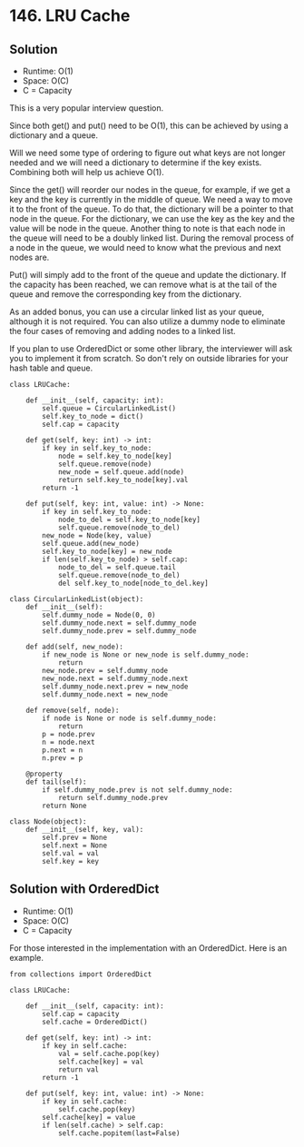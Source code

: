 # 146. LRU Cache

## Solution
- Runtime: O(1)
- Space: O(C)
- C = Capacity

This is a very popular interview question.

Since both get() and put() need to be O(1), this can be achieved by using a dictionary and a queue.

Will we need some type of ordering to figure out what keys are not longer needed and we will need a dictionary to determine if the key exists.
Combining both will help us achieve O(1).

Since the get() will reorder our nodes in the queue, for example, if we get a key and the key is currently in the middle of queue.
We need a way to move it to the front of the queue.
To do that, the dictionary will be a pointer to that node in the queue. 
For the dictionary, we can use the key as the key and the value will be node in the queue.
Another thing to note is that each node in the queue will need to be a doubly linked list.
During the removal process of a node in the queue, we would need to know what the previous and next nodes are.

Put() will simply add to the front of the queue and update the dictionary.
If the capacity has been reached, we can remove what is at the tail of the queue and remove the corresponding key from the dictionary.

As an added bonus, you can use a circular linked list as your queue, although it is not required.
You can also utilize a dummy node to eliminate the four cases of removing and adding nodes to a linked list. 

If you plan to use OrderedDict or some other library, the interviewer will ask you to implement it from scratch.
So don't rely on outside libraries for your hash table and queue.

```
class LRUCache:

    def __init__(self, capacity: int):
        self.queue = CircularLinkedList()
        self.key_to_node = dict()
        self.cap = capacity
        
    def get(self, key: int) -> int:
        if key in self.key_to_node:
            node = self.key_to_node[key]
            self.queue.remove(node)
            new_node = self.queue.add(node)
            return self.key_to_node[key].val
        return -1

    def put(self, key: int, value: int) -> None:
        if key in self.key_to_node:
            node_to_del = self.key_to_node[key]
            self.queue.remove(node_to_del)
        new_node = Node(key, value)
        self.queue.add(new_node)
        self.key_to_node[key] = new_node
        if len(self.key_to_node) > self.cap:
            node_to_del = self.queue.tail
            self.queue.remove(node_to_del)
            del self.key_to_node[node_to_del.key]
        
class CircularLinkedList(object):
    def __init__(self):
        self.dummy_node = Node(0, 0)
        self.dummy_node.next = self.dummy_node
        self.dummy_node.prev = self.dummy_node
        
    def add(self, new_node):
        if new_node is None or new_node is self.dummy_node:
            return
        new_node.prev = self.dummy_node
        new_node.next = self.dummy_node.next
        self.dummy_node.next.prev = new_node
        self.dummy_node.next = new_node
        
    def remove(self, node):
        if node is None or node is self.dummy_node:
            return
        p = node.prev
        n = node.next
        p.next = n
        n.prev = p
        
    @property
    def tail(self):
        if self.dummy_node.prev is not self.dummy_node:
            return self.dummy_node.prev
        return None
        
class Node(object):
    def __init__(self, key, val):
        self.prev = None
        self.next = None
        self.val = val
        self.key = key
```

## Solution with OrderedDict
- Runtime: O(1)
- Space: O(C)
- C = Capacity

For those interested in the implementation with an OrderedDict. Here is an example.

```
from collections import OrderedDict

class LRUCache:

    def __init__(self, capacity: int):
        self.cap = capacity
        self.cache = OrderedDict()

    def get(self, key: int) -> int:
        if key in self.cache:
            val = self.cache.pop(key)
            self.cache[key] = val
            return val
        return -1

    def put(self, key: int, value: int) -> None:
        if key in self.cache:
            self.cache.pop(key)
        self.cache[key] = value
        if len(self.cache) > self.cap:
            self.cache.popitem(last=False)
```
